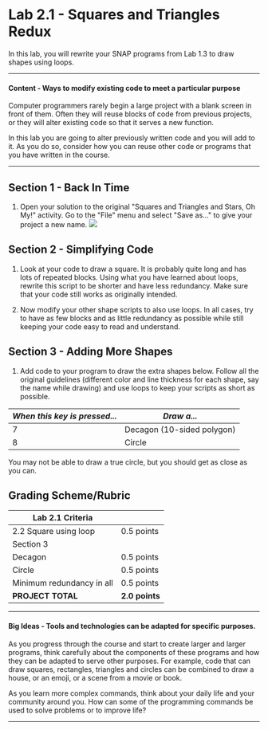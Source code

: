 <!--- REVISED -->
# Lab 2.1 - Squares and Triangles Redux
In this lab, you will rewrite your SNAP programs from Lab 1.3 to draw shapes using loops.

---

#### Content - Ways to modify existing code to meet a particular purpose

Computer programmers rarely begin a large project with a blank screen in front of them. Often they will reuse blocks of code from previous projects, or they will alter existing code so that it serves a new function.

In this lab you are going to alter previously written code and you will add to it. As you do so, consider how you can reuse other code or programs that you have written in the course.

---

## Section 1 - Back In Time

1.  Open your solution to the original "Squares and Triangles and Stars, Oh My!" activity.  Go to the "File" menu and select "Save as..." to give your project a new name.
    ![](<save as.png>)

## Section 2 - Simplifying Code

1.  Look at your code to draw a square.  It is probably quite long and has lots of repeated blocks.  Using what you have learned about loops, rewrite this script to be shorter and have less redundancy.  Make sure that your code still works as originally intended.

2.  Now modify your other shape scripts to also use loops.  In all cases, try to have as few blocks and as little redundancy as possible while still keeping your code easy to read and understand.

## Section 3 - Adding More Shapes

1.  Add code to your program to draw the extra shapes below.  Follow all the original guidelines (different color and line thickness for each shape, say the name while drawing) and use loops to keep your scripts as short as possible.

| _When this key is pressed..._ | _Draw a..._                |
| ----------------------------- | -------------------------- |
| 7                             | Decagon (10-sided polygon) |
| 8                             | Circle                     |

You may not be able to draw a true circle, but you should get as close as you can.

## Grading Scheme/Rubric

| **Lab 2.1 Criteria**                |                |
| ----------------------------------- | -------------- |
| 2.2 Square using loop               | 0.5 points     |
| Section 3                           |                |
| Decagon                             | 0.5 points     |
| Circle                              | 0.5 points     |
| Minimum redundancy in all           | 0.5 points     |
| **PROJECT TOTAL**                   | **2.0 points** |



---

#### Big Ideas - Tools and technologies can be adapted for specific purposes.

As you progress through the course and start to create larger and larger programs, think carefully about the components of these programs and how they can be adapted to serve other purposes. For example, code that can draw squares, rectangles, triangles and circles can be combined to draw a house, or an emoji, or a scene from a movie or book.

As you learn more complex commands, think about your daily life and your community around you. How can some of the programming commands be used to solve problems or to improve life?

---



